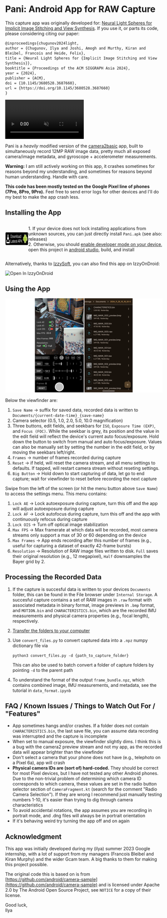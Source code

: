 
# Pani: Android App for RAW Capture
This capture app was originally developed for: [Neural Light Spheres for Implicit Image Stitching and View Synthesis](https://light.princeton.edu/publication/neuls/). If you use it, or parts its code, please considering citing our paper:

```
@inproceedings{chugunov2024light,
author = {Chugunov, Ilya and Joshi, Amogh and Murthy, Kiran and Bleibel, Francois and Heide, Felix},
title = {Neural Light Spheres for {Implicit Image Stitching and View Synthesis}},
booktitle = {Proceedings of the ACM SIGGRAPH Asia 2024},
year = {2024},
publisher = {ACM},
doi = {10.1145/3680528.3687660},
url = {https://doi.org/10.1145/3680528.3687660}
}
```


<div style="display: flex; align-items: center;"><video controls width="50%" src="https://github.com/user-attachments/assets/42434a2a-8b81-478d-8a09-afccc8a91cd5" muted="true"></video></div>






Pani is a *heavily* modified version of the [camera2basic](https://github.com/android/camera-samples/tree/main/Camera2Basic) app, built to simultaneously record 12MP RAW image data, pretty much all exposed camera/image metadata, and gyroscope + accelerometer measurements. 

**Warning:** I am still actively working on this app, it crashes sometimes for reasons beyond my understanding, and sometimes for reasons beyond human understanding. Handle with care.

**This code has been mostly tested on the Google Pixel line of phones (7Pro, 8Pro, 9Pro).** Feel free to send error logs for other devices and I'll do my best to make the app crash less.

## Installing the App
<div style="display: flex; align-items: center;">
  <a href="https://github.com/Ilya-Muromets/Pani/releases/latest/download/Pani.apk" style="text-decoration: none;">
    <img src="!figs/download.svg" alt="Download APK" style="height:45px; margin-right: 10px;"/>
  </a>
  <p style="margin-top:12px">
    1. If your device does not lock installing applications from unknown sources, you can just directly install <code>Pani.apk</code> (see also: releases)<br>
    2. Otherwise, you should <a href="https://developer.android.com/studio/debug/dev-options">enable developer mode on your device</a>, open this project in <a href="https://developer.android.com/studio">android studio</a>, build, and install
  </p>
</div>

  
Alternatively, thanks to [IzzySoft](https://github.com/IzzySoft), you can also find this app on IzzyOnDroid:  
  
<a href="https://apt.izzysoft.de/fdroid/index/apk/info.ilyac.pani/" style="text-decoration: none;">
  <img src="https://gitlab.com/IzzyOnDroid/repo/-/raw/master/assets/IzzyOnDroid.png" alt="Open In IzzyOnDroid" style="height:60px;"/>
</a>




## Using the App
![app](!figs/app.png)

Below the viewfinder are:
1. `Save Name` → suffix for saved data, recorded data is written to `Documents/{current-date-time}_{save-name}`
2. Camera selector (0.5, 1.0, 2.0, 5.0, 10.0 magnification)
3. Three buttons, edit fields, and seekbars for `ISO`, `Exposure Time (EXP)`, and `Focus (FOC)`. While the seekbar is grey, its position and the value in the edit field will reflect the device's current auto focus/exposure. Hold down the button to switch from manual and auto focus/exposure. Values can also be manually set by setting the number in the edit field, or by moving the seekbars left/right.
4. `Frames` → number of frames recorded during capture
5. `Reset` → if held, will reset the camera stream, and all menu settings to defaults. If tapped, will restart camera stream without reseting settings.
6. `Big Button` → Hold down to start capturing of data, let go to end capture; wait for viewfinder to reset before recording the next capture

Swipe from the left of the screen (or hit the menu button above `Save Name`) to access the settings menu. This menu contains:
1. `Lock AE` → Lock autoexposure during capture, turn this off and the app will adjust autoexposure during capture
2. `Lock AF` → Lock autofocus during capture, turn this off and the app with continuously refocus during capture
3. `Lock OIS` → Turn off optical image stabilization
4. `Max FPS` → Max framerate at which data will be recorded, most camera streams only support a max of 30 or 60 depending on the device
5. `Max Frames` → App ends recording after this number of frames (e.g., useful for capturing a dataset of exactly 42-frame bursts)
6. `Resolution` → Resolution of RAW image files written to disk. `Full` saves their original resolution (e.g., 12 megapixel), `Half` downsamples the Bayer grid by 2.

## Processing the Recorded Data
1. If the capture is succesful data is written to your devices `Documents` folder, this can be found in the File browser under `Internal Storage`. A succesful capture contains a set of RAW images in `.raw` format with associated metadata in binary format, image previews in `.bmp` format, and `MOTION.bin` and `CHARACTERISTICS.bin`, which are the recorded IMU measurements and physical camera properties (e.g., focal length), respectively.
2. [Transfer the folders to your computer](https://support.google.com/android/answer/9064445)
3. Use `convert_files.py` to convert captured data into a `.npz` numpy dictionary file via  

    ```python3 convert_files.py -d {path_to_capture_folder}```  

    This can also be used to batch convert a folder of capture folders by pointing `-d` to the parent path

4. To understand the format of the output `frame_bundle.npz`, which contains combined image, IMU measurements, and metadata, see the tutorial in `data_format.ipynb`


## FAQ / Known Issues / Things to Watch Out For / "Features"

* App sometimes hangs and/or crashes. If a folder does not contain `CHARACTERISTICS.bin`, the last save file, you can assume data recording was interrupted and the capture is incomplete
* When set to manual exposure, the viewfinder slightly dims. I think this is a bug with the camera2 preview stream and not my app, as the recorded data will appear brighter than the viewfinder
* Don't select a camera that your phone does not have (e.g., telephoto on a Pixel 6a), app will crash
* **Physical camera IDs are (sort of) hard-coded.** They should be correct for most Pixel devices, but I have not tested any other Android phones. Due to the non-trivial problem of determining which camera ID corresponds to which camera, these values are set in the radio button selector section of `CameraFragment.kt` (search for the comment "Radio Camera Selection"). If they are wrong I recommend just manually testing numbers 1-10, it's easier than trying to dig through camera characteristics
* To avoid accidental rotations, the app assumes you are recording in portrait mode, and .dng files will always be in portrait orientation
* If it's behaving weird try turning the app off and on again

## Acknowledgment
This app was initially developed during my (ilya) summer 2023 Google internship, with a lot of support from my managers (Francois Bleibel and Kiran Murphy) and the wider Gcam team. A big thanks to them for making this project possible.

The original code this is based on is from [https://github.com/android/camera-sample](https://github.com/android/camera-sample) and is licensed under Apache 2.0 by The Android Open Source Project, see `NOTICE` for a copy of their license.

Good luck,  
Ilya

